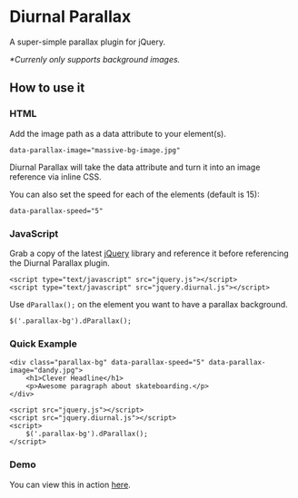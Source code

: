 # Diurnal Parallax

A super-simple parallax plugin for jQuery.

_*Currenly only supports background images._

## How to use it

### HTML

Add the image path as a data attribute to your element(s).

    data-parallax-image="massive-bg-image.jpg"
    
Diurnal Parallax will take the data attribute and turn it into an image reference via inline CSS.

You can also set the speed for each of the elements (default is 15):

    data-parallax-speed="5"

### JavaScript

Grab a copy of the latest [jQuery](http://jquery.com/) library and reference it before referencing the Diurnal Parallax plugin.

    <script type="text/javascript" src="jquery.js"></script>
    <script type="text/javascript" src="jquery.diurnal.js"></script>
    
Use `dParallax();` on the element you want to have a parallax background.

    $('.parallax-bg').dParallax();
    
### Quick Example
    <div class="parallax-bg" data-parallax-speed="5" data-parallax-image="dandy.jpg">
	    <h1>Clever Headline</h1>	
		<p>Awesome paragraph about skateboarding.</p>	
	</div>

	<script src="jquery.js"></script>
	<script src="jquery.diurnal.js"></script>
	<script>
		$('.parallax-bg').dParallax();
	</script>
    
### Demo

You can view this in action [here](http://levibeach.github.com/diurnal-parallax).
    
 